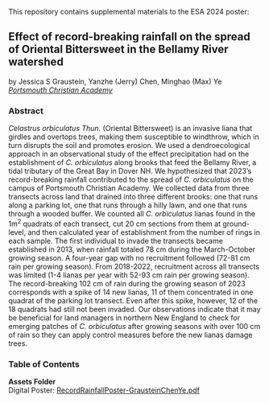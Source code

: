 This repository contains supplemental materials to the ESA 2024 poster:
## Effect of record-breaking rainfall on the spread of Oriental Bittersweet in the Bellamy River watershed
by Jessica S Graustein, Yanzhe (Jerry) Chen, Minghao (Max) Ye \
[_Portsmouth Christian Academy_](https://pcaschool.org/)

### Abstract
_Celastrus orbiculatus Thun._ (Oriental Bittersweet) is an invasive liana that girdles and overtops trees, making them susceptible to windthrow, which in turn disrupts the soil and promotes erosion. We used a dendroecological approach in an observational study of the effect precipitation had on the establishment of _C. orbiculatus_ along brooks that feed the Bellamy River, a tidal tributary of the Great Bay in Dover NH. We hypothesized that 2023’s record-breaking rainfall contributed to the spread of _C. orbiculatus_ on the campus of Portsmouth Christian Academy. We collected data from three transects across land that drained into three different brooks: one that runs along a parking lot, one that runs through a hilly lawn, and one that runs through a wooded buffer. We counted all _C. orbiculatus_ lianas found in the 1m<sup>2</sup> quadrats of each transect, cut 20 cm sections from them at ground-level, and then calculated year of establishment from the number of rings in each sample. The first individual to invade the transects became established in 2013, when rainfall totaled 78 cm during the March-October growing season. A four-year gap with no recruitment followed (72-81 cm rain per growing season). From 2018-2022, recruitment across all transects was limited (1-4 lianas per year with 52-93 cm rain per growing season). The record-breaking 102 cm of rain during the growing season of 2023 corresponds with a spike of 14 new lianas, 11 of them concentrated in one quadrat of the parking lot transect. Even after this spike, however, 12 of the 18 quadrats had still not been invaded. Our observations indicate that it may be beneficial for land managers in northern New England to check for emerging patches of _C. orbiculatus_ after growing seasons with over 100 cm of rain so they can apply control measures before the new lianas damage trees.

### Table of Contents
**Assets Folder** \
Digital Poster: [RecordRainfallPoster-GrausteinChenYe.pdf](https://github.com/jessigbiology/RainXBittRecruitment/blob/b6e872e007dd34c2566d11b0484fc8f331c19ec0/assets/RecordRainfallPoster-GrausteinChenYe.pdf)
